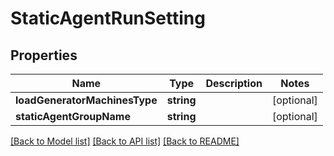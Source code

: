 # StaticAgentRunSetting

## Properties
Name | Type | Description | Notes
------------ | ------------- | ------------- | -------------
**loadGeneratorMachinesType** | **string** |  | [optional] 
**staticAgentGroupName** | **string** |  | [optional] 

[[Back to Model list]](../README.md#documentation-for-models) [[Back to API list]](../README.md#documentation-for-api-endpoints) [[Back to README]](../README.md)


